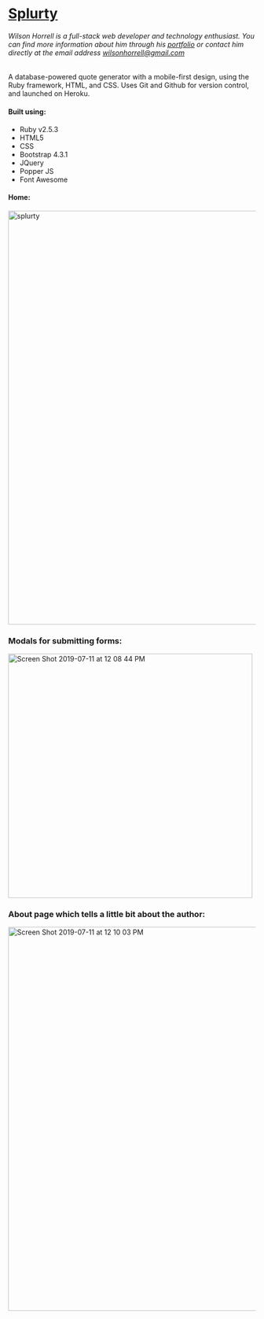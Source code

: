 # [Splurty](https://splurty-wilson-horrell.herokuapp.com/)
###### *Wilson Horrell is a full-stack web developer and technology enthusiast. You can find more information about him through his [portfolio](https://wilsonhorrell.netlify.com/) or contact him directly at the email address wilsonhorrell@gmail.com*

 A database-powered quote generator with a mobile-first design, using the Ruby framework, HTML, and CSS. Uses Git and Github for version control, and launched on Heroku.

#### Built using:
- Ruby v2.5.3
- HTML5
- CSS
- Bootstrap 4.3.1
- JQuery
- Popper JS
- Font Awesome

#### Home:
<img width="842" alt="splurty" src="https://user-images.githubusercontent.com/44242436/61070037-4b675180-a3d3-11e9-8458-f01e212bcfff.png">

### Modals for submitting forms:
<img width="497" alt="Screen Shot 2019-07-11 at 12 08 44 PM" src="https://user-images.githubusercontent.com/44242436/61070594-b82f1b80-a3d4-11e9-9230-ce513e28c080.png">

### About page which tells a little bit about the author:
<img width="781" alt="Screen Shot 2019-07-11 at 12 10 03 PM" src="https://user-images.githubusercontent.com/44242436/61070679-e44a9c80-a3d4-11e9-9567-c11bbd71e787.png">
